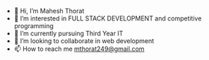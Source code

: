 - 👋 Hi, I’m Mahesh Thorat
- 👀 I’m interested in FULL STACK DEVELOPMENT and competitive programming 
- 🌱 I’m currently pursuing Third Year IT
- 💞️ I’m looking to collaborate in web development
- 📫 How to reach me mthorat249@gmail.com

<!---
NewbieMahi/NewbieMahi is a ✨ special ✨ repository because its `README.md` (this file) appears on your GitHub profile.
You can click the Preview link to take a look at your changes.
--->
